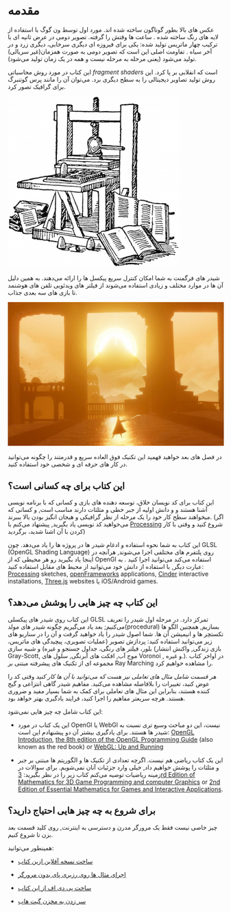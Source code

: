 # مقدمه

<canvas id="custom" class="canvas" data-fragment-url="cmyk-halftone.frag" data-textures="vangogh.jpg" width="700px" height="320px"></canvas>

عکس های بالا بطور گوناگون ساخته شده اند. مورد اول توسط ون گوگ با استفاده از لایه های رنگ ساخته شده . ساعت ها وقتش را گرفته. تصویر دومی در عرض ثانیه ای با ترکیب چهار ماتریس تولید شده: یکی برای فیروزه ای دیگری سرخابی، دیگری زرد و در آخر سیاه . تفاومت اصلی این است که تصویر دومی به صورت همزمان(غیر سریالی) تولید می‌شود (یعنی مرحله به مرحله نیست و همه در یک زمان تولید می‌شود).

این کتاب در مورد روش محاسباتی *fragment shaders* است که انقلابی بر پا کرد. این روش تولید تصاویر دیجیتالی را به سطح دیگری برد. می‌توان آن را مانند پرس گوتنبرگ برای گرافیک تصور کرد. 

![Gutenberg's press](gutenpress.jpg)

شیدر های فرگمنت به شما امکان کنترل سریع پیکسل ها را ارائه می‌دهند. به همین دلیل آن ها در موارد مختلف و زیادی استفاده می‌شوند از فیلتر های ویدئویی  تلفن های هوشنمد تا بازی های سه بعدی جذاب. 

![Journey by That Game Company](journey.jpg)

در فصل های بعد خواهید فهمید این تکنیک فوق العاده سریع و قدرمتند را چگونه می‌توانید در کار های حرفه ای و شخصی خود استفاده کنید.

## این کتاب برای چه کسانی است؟

این کتاب برای کد نویسان خلاق، توسعه دهنده های بازی و کسانی که با برنامه نویسی آشنا هستند و و دانش اولیه از جبر خطی و مثلثات دارند مناسب است, و کسانی که میخواهند سطح کار خود را یک مرحله از نظر گرافیکی و هیجان انگیز بودن بالا بببرند. (اگر می‌خواهید کد نویسی یاد بگیرید, پیشنهاد می‌کنم با [Processing](https://processing.org/) شروع کنید و وقتی با کار کردن با آن اشنا شدید، برگردید)

 این کتاب به شما نحوه استفاده و ادغام شیدر ها در پروژه ها را  یاد می‌دهد. چون GLSL (OpenGL Shading Language) روی پلتفرم های مختلفی اجرا می‌شوند, هرآنچه در اینجا یاد بگیرید رو هر محیطی که از OpenGl استفاده می‌کند می‌توانید اجرا کنید . به عبارت دیگر, با استفاده از دانش خود می‌توانید از محیط های مقابل استفاده کنید: [Processing](https://processing.org/) sketches, [openFrameworks](http://openframeworks.cc/) applications, [Cinder](http://libcinder.org/) interactive installations, [Three.js](http://threejs.org/) websites یا iOS/Android games.

## این کتاب چه چیز هایی را پوشش می‌دهد؟

این کتاب روی شیدر های پیکسلی GLSL تمرکز دارد. در مرحله اول شیدر را تعریف می‌کنیم; بعد یاد می‌گیریم چگونه شیدر های مولد(procedural) بسازیم, همچنین الگو ها تکستچر ها و انیمیشن آن ها. شما اصول شیدر را یاد خواهید گرفت و آن را در سناریو های زیر می‌توانید استفاده کنید: پردازش تصویر (عملیات تصویری، پیچیدگی های ماتریس، بلور، فیلتر های رنگی، جداول جستجو و غیره) و شبیه سازی (بازی زندگی, واکنش انتشار  Gray-Scott, موج آب, افکت های آبرنگی, سلول های Voronoi , و غیره.). در اواخر کتاب مجموعه ای از تکنیک های پیشرفته مبتنی بر Ray Marching را مشاهده خواهیم کرد.

*هر قسمت شامل مثال های تعاملی نیز هست که می‌توانید با آن ها کار کنید* وقتی کد را عوض کنید، تغییرات را بلافاصله مشاهده می‌کنید. مفاهیم شیدر گاهی انتزاعی و گیج کننده هستند، بنابراین این مثال های تعاملی برای کمک به شما بسیار مفید و ضروری هستند. هرچه سریعتر مفاهیم را اجرا کنید، فرایند یادگیری بهتر خواهد بود.

این کتاب شامل چه چیز هایی نمی‌شود:

* این یک کتاب در مورد OpenGl یا WebGl نیست، این دو مباحث وسیع تری نسبت به شیدر ها هستند. برای یادگیری بیشتر آن دو پیشنهادم این است:  [OpenGL Introduction](https://open.gl/introduction), [the 8th edition of the OpenGL Programming Guide](http://www.amazon.com/OpenGL-Programming-Guide-Official-Learning/dp/0321773039/ref=sr_1_1?s=books&ie=UTF8&qid=1424007417&sr=1-1&keywords=open+gl+programming+guide) (also known as the red book) or [WebGL: Up and Running](http://www.amazon.com/WebGL-Up-Running-Tony-Parisi/dp/144932357X/ref=sr_1_4?s=books&ie=UTF8&qid=1425147254&sr=1-4&keywords=webgl)

* این یک کتاب ریاضی هم نیست. اگرچه تعدادی از تکنیک ها و الگوریتم ها مبتنی بر جبر و مثلثات را پوشش خواهیم داد, خیلی وارد جزئیات آنان نمی‌شویم. برای سوالات در زمینه ریاضیات توصیه می‌کنم کتاب زیر را در نظر بگیرید: [3rd Edition of Mathematics for 3D Game Programming and computer Graphics](http://www.amazon.com/Mathematics-Programming-Computer-Graphics-Third/dp/1435458869/ref=sr_1_1?ie=UTF8&qid=1424007839&sr=8-1&keywords=mathematics+for+games) or [2nd Edition of Essential Mathematics for Games and Interactive Applications](http://www.amazon.com/Essential-Mathematics-Games-Interactive-Applications/dp/0123742978/ref=sr_1_1?ie=UTF8&qid=1424007889&sr=8-1&keywords=essentials+mathematics+for+developers).

## برای شروع به چه چیز هایی احتیاج دارید؟

چیز خاصی نیست فقط یک مرورگر مدرن و دسترسی به اینترنت, روی کلید قسمت بعد بزن تا شروع کنیم.

همینطور می‌توانید:

- [ساخت نسخه آفلاین ازین کتاب](https://thebookofshaders.com/appendix/00/)

- [اجرای مثال ها روی رزبری پای بدون مرورگر](https://thebookofshaders.com/appendix/01/)

- [ساخت پی دی اف از این کتاب](https://thebookofshaders.com/appendix/02/)

- [سر زدن به مخزن گیت هاب](https://github.com/patriciogonzalezvivo/thebookofshaders) 
